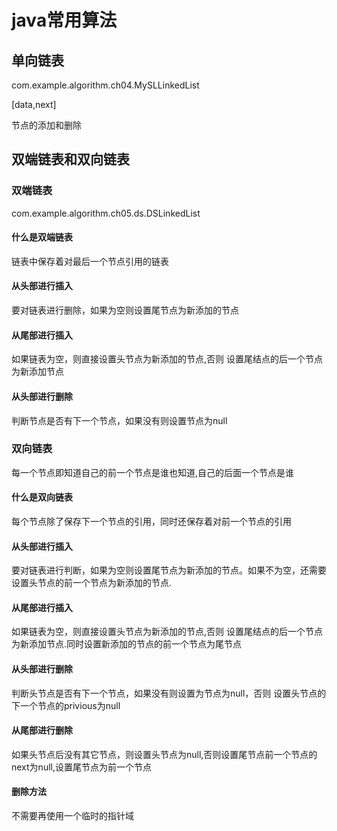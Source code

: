 # java常用算法
 
##  单向链表 
com.example.algorithm.ch04.MySLLinkedList

[data,next]

节点的添加和删除


##  双端链表和双向链表
### 双端链表 
com.example.algorithm.ch05.ds.DSLinkedList

#### 什么是双端链表
链表中保存着对最后一个节点引用的链表
 
#### 从头部进行插入
要对链表进行删除，如果为空则设置尾节点为新添加的节点    
 
#### 从尾部进行插入
如果链表为空，则直接设置头节点为新添加的节点,否则 设置尾结点的后一个节点为新添加节点
 
#### 从头部进行删除
判断节点是否有下一个节点，如果没有则设置节点为null
 
 
### 双向链表
每一个节点即知道自己的前一个节点是谁也知道,自己的后面一个节点是谁
 
#### 什么是双向链表
每个节点除了保存下一个节点的引用，同时还保存着对前一个节点的引用
 
#### 从头部进行插入
要对链表进行判断，如果为空则设置尾节点为新添加的节点。如果不为空，还需要设置头节点的前一个节点为新添加的节点.   
 
#### 从尾部进行插入
如果链表为空，则直接设置头节点为新添加的节点,否则 设置尾结点的后一个节点为新添加节点.同时设置新添加的节点的前一个节点为尾节点
 
#### 从头部进行删除
判断头节点是否有下一个节点，如果没有则设置为节点为null，否则 设置头节点的下一个节点的privious为null
 
#### 从尾部进行删除
如果头节点后没有其它节点，则设置头节点为null,否则设置尾节点前一个节点的next为null,设置尾节点为前一个节点

#### 删除方法
不需要再使用一个临时的指针域
 